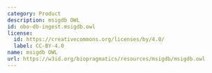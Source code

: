 ```yaml
---
category: Product
description: msigdb OWL
id: obo-db-ingest.msigdb.owl
license:
  id: https://creativecommons.org/licenses/by/4.0/
  label: CC-BY-4.0
name: msigdb OWL
url: https://w3id.org/biopragmatics/resources/msigdb/msigdb.owl
---
```

